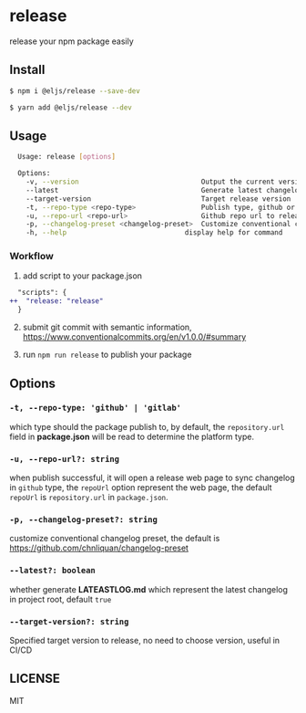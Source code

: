 # release

release your npm package easily

## Install

```bash
$ npm i @eljs/release --save-dev
```

```bash
$ yarn add @eljs/release --dev
```

## Usage

```bash
  Usage: release [options]

  Options:
    -v, --version                              Output the current version
    --latest                                   Generate latest changelog (default: true)
    --target-version                           Target release version
    -t, --repo-type <repo-type>                Publish type, github or gitlab
    -u, --repo-url <repo-url>                  Github repo url to release
    -p, --changelog-preset <changelog-preset>  Customize conventional changelog preset
    -h, --help                             display help for command
```

### Workflow

1. add script to your package.json

```diff
  "scripts": {
++  "release: "release"
  }
```

2. submit git commit with semantic information, https://www.conventionalcommits.org/en/v1.0.0/#summary

3. run `npm run release` to publish your package

## Options

### `-t, --repo-type: 'github' | 'gitlab'`

which type should the package publish to, by default, the `repository.url` field in **package.json** will be read to determine the platform type.

### `-u, --repo-url?: string`

when publish successful, it will open a release web page to sync changelog in `github` type, the `repoUrl` option represent the web page, the default `repoUrl` is `repository.url` in `package.json`.

### `-p, --changelog-preset?: string`

customize conventional changelog preset, the default is https://github.com/chnliquan/changelog-preset

### `--latest?: boolean`

whether generate **LATEASTLOG.md** which represent the latest changelog in project root, default `true`

### `--target-version?: string`

Specified target version to release, no need to choose version, useful in CI/CD

## LICENSE

MIT
